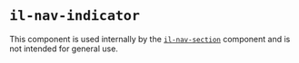 # `il-nav-indicator`

This component is used internally by the [`il-nav-section`](../il-nav-section) component and is not intended for general use.